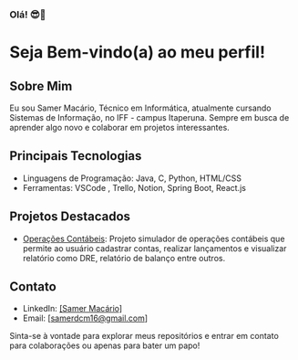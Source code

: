 ### Olá! 😎👋
# Seja Bem-vindo(a) ao meu perfil!

## Sobre Mim
Eu sou Samer Macário, Técnico em Informática, atualmente cursando Sistemas de Informação, no IFF - campus Itaperuna. Sempre em busca de aprender algo novo e colaborar em projetos interessantes.

## Principais Tecnologias
- Linguagens de Programação: Java, C, Python, HTML/CSS
- Ferramentas: VSCode , Trello, Notion, Spring Boot, React.js 

## Projetos Destacados
- [Operações Contábeis](https://github.com/daninvasc2/operacoes-contabeis): Projeto simulador de operações contábeis que permite ao usuário cadastrar contas, realizar lançamentos e visualizar relatório como DRE, relatório de balanço entre outros.

## Contato
- LinkedIn: [[Samer Macário]](https://www.linkedin.com/in/samer-mac%C3%A1rio-29975b183/)
- Email: [samerdcm16@gmail.com]

Sinta-se à vontade para explorar meus repositórios e entrar em contato para colaborações ou apenas para bater um papo!



























<!--
**samerzito/samerzito** is a ✨ _special_ ✨ repository because its `README.md` (this file) appears on your GitHub profile.

Here are some ideas to get you started:

- 🔭 I’m currently working on ...
- 🌱 I’m currently learning ...
- 👯 I’m looking to collaborate on ...
- 🤔 I’m looking for help with ...
- 💬 Ask me about ...
- 📫 How to reach me: ...
- 😄 Pronouns: ...
- ⚡ Fun fact: ...
-->
